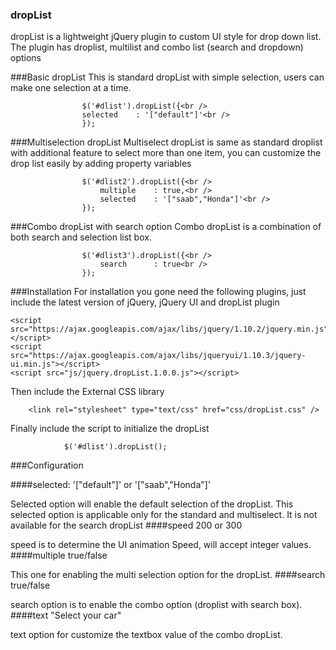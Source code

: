 ### dropList
dropList is a lightweight jQuery plugin to custom UI style for drop down list. The plugin has droplist, multilist and combo list (search and dropdown) options


###Basic dropList
This is standard dropList with simple selection, users can make one selection at a time.
```
		        $('#dlist').dropList({<br />
				selected	: '["default"]'<br />
				});	
```

###Multiselection dropList
Multiselect dropList is same as standard droplist with additional feature to select more than one item, you can customize the drop list easily by adding property variables
```
		        $('#dlist2').dropList({<br />
					multiple	: true,<br />
					selected	: '["saab","Honda"]'<br />
				});	
```

###Combo dropList with search option
Combo dropList is a combination of both search and selection list box. 
```
		        $('#dlist3').dropList({<br />
					search		: true<br />
				});
```

###Installation
For installation you gone need the following plugins, just include the latest version of jQuery, jQuery UI and dropList plugin
```
<script src="https://ajax.googleapis.com/ajax/libs/jquery/1.10.2/jquery.min.js"></script>
<script src="https://ajax.googleapis.com/ajax/libs/jqueryui/1.10.3/jquery-ui.min.js"></script>
<script src="js/jquery.dropList.1.0.0.js"></script>

```
Then include the External CSS library
```
	<link rel="stylesheet" type="text/css" href="css/dropList.css" />
```
Finally include the script to initialize the dropList
```
			$('#dlist').dropList();
```

###Configuration



####selected:
'["default"]' or '["saab","Honda"]'

Selected option will enable the default selection of the dropList. This selected option is applicable only for the standard and multiselect. It is not available for the search dropList 
####speed
200 or 300

speed is to determine the UI animation Speed, will accept integer values.
####multiple
true/false

This one for enabling the multi selection option for the dropList.
####search
true/false

search option is to enable the combo option (droplist with search box).
####text
"Select your car" 

text option for customize the textbox value of the combo dropList.

